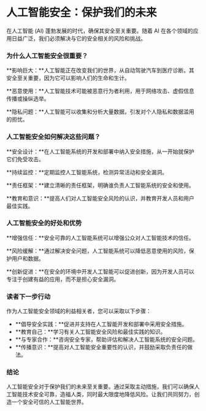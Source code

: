# 人工智能安全：保护我们的未来

在人工智能 (AI) 蓬勃发展的时代，确保其安全至关重要。随着 AI 在各个领域的应用日益广泛，我们必须解决与它的安全相关的风险和挑战。

### 为什么人工智能安全很重要？

**影响巨大：**人工智能正在改变我们的世界，从自动驾驶汽车到医疗诊断。其安全至关重要，因为它可以影响人们的生命和生计。

**恶意使用：**人工智能技术可能被恶意行为者利用，用于网络攻击、虚假信息传播或操纵选举。

**隐私问题：**人工智能可以收集和分析大量数据，引发对个人隐私和数据滥用的担忧。

### 人工智能安全如何解决这些问题？

**安全设计：**在人工智能系统的开发和部署中纳入安全措施，从一开始就保护它们免受攻击。

**持续监控：**定期监控人工智能系统，检测异常活动和安全漏洞。

**责任框架：**建立清晰的责任框架，明确谁负责人工智能系统的安全和使用。

**教育和意识：**提高人们对人工智能安全风险的认识，并教育开发人员和用户最佳实践。

### 人工智能安全的好处和优势

**增强信任：**安全可靠的人工智能系统可以增强公众对人工智能技术的信任。

**风险缓解：**通过解决安全问题，人工智能系统可以降低恶意使用的风险，保护用户和数据。

**创新促进：**在安全的环境中开发人工智能可以促进创新，因为开发人员可以专注于创建有益的应用，而不是担心安全漏洞。

### 读者下一步行动

作为人工智能安全领域的利益相关者，您可以采取以下步骤：

* **倡导安全实践：**促进并支持在人工智能开发和部署中采用安全措施。
* **教育自己：**学习有关人工智能安全风险和最佳实践的知识。
* **与专家合作：**咨询安全专家，帮助评估和解决人工智能系统的安全问题。
* **传播意识：**提高对人工智能安全重要性的认识，并鼓励采取负责任的做法。

### 结论

人工智能安全对于保护我们的未来至关重要。通过采取主动措施，我们可以确保人工智能技术安全可靠，造福人类，同时最大限度地降低风险。让我们共同努力，创造一个安全可信的人工智能世界。
